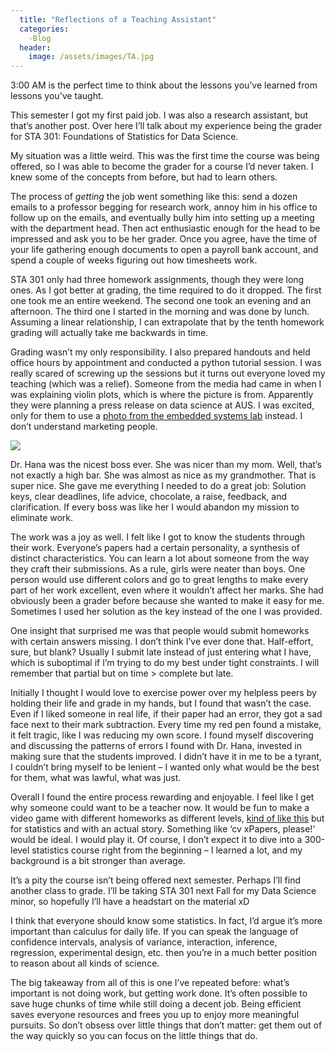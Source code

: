 ```yaml
---
  title: "Reflections of a Teaching Assistant"
  categories:
    -Blog
  header:
    image: /assets/images/TA.jpg
---
```


3:00 AM is the perfect time to think about the lessons you’ve learned from lessons you’ve taught.  

This semester I got my first paid job. I was also a research assistant, but that’s another post. Over here I’ll talk about my experience being the grader for STA 301: Foundations of Statistics for Data Science. 

My situation was a little weird. This was the first time the course was being offered, so I was able to become the grader for a course I’d never taken. I knew some of the concepts from before, but had to learn others.

The process of *getting* the job went something like this: send a dozen emails to a professor begging for research work, annoy him in his office to follow up on the emails, and eventually bully him into setting up a meeting with the department head. Then act enthusiastic enough for the head to be impressed and ask you to be her grader. Once you agree, have the time of your life gathering enough documents to open a payroll bank account, and spend a couple of weeks figuring out how timesheets work.

STA 301 only had three homework assignments, though they were long ones. As I got better at grading, the time required to do it dropped. The first one took me an entire weekend. The second one took an evening and an afternoon. The third one I started in the morning and was done by lunch. Assuming a linear relationship, I can extrapolate that by the tenth homework grading will actually take me backwards in time. 

Grading wasn’t my only responsibility. I also prepared handouts and held office hours by appointment and conducted a python tutorial session. I was really scared of screwing up the sessions but it turns out everyone loved my teaching (which was a relief). Someone from the media had came in when I was explaining violin plots, which is where the picture is from. Apparently they were planning a press release on data science at AUS. I was excited, only for them to use a [photo from the embedded systems lab](https://www.aus.edu/media/news/science-for-the-future-aus-launches-minor-in-data-science) instead. I don’t understand marketing people. 

![](/assets/images/TA2.jpg)

Dr. Hana was the nicest boss ever. She was nicer than my mom. Well, that’s not exactly a high bar. She was almost as nice as my grandmother. That is super nice. She gave me everything I needed to do a great job: Solution keys, clear deadlines, life advice, chocolate, a raise, feedback, and clarification. If every boss was like her I would abandon my mission to eliminate work. 

The work was a joy as well. I felt like I got to know the students through their work. Everyone’s papers had a certain personality, a synthesis of distinct characteristics. You can learn a lot about someone from the way they craft their submissions. As a rule, girls were neater than boys. One person would use different colors and go to great lengths to make every part of her work excellent, even where it wouldn’t affect her marks. She had obviously been a grader before because she wanted to make it easy for me. Sometimes I used her solution as the key instead of the one I was provided.

One insight that surprised me was that people would submit homeworks with certain answers missing. I don’t think I’ve ever done that. Half-effort, sure, but blank? Usually I submit late instead of just entering what I have, which is suboptimal if I’m trying to do my best under tight constraints. I will remember that partial but on time > complete but late.  

Initially I thought I would love to exercise power over my helpless peers by holding their life and grade in my hands, but I found that wasn’t the case. Even if I liked someone in real life, if their paper had an error, they got a sad face next to their mark subtraction. Every time my red pen found a mistake, it felt tragic, like I was reducing my own score. I found myself discovering and discussing the patterns of errors I found with Dr. Hana, invested in making sure that the students improved. I didn’t have it in me to be a tyrant, I couldn’t bring myself to be lenient – I wanted only what would be the best for them, what was lawful, what was just. 

Overall I found the entire process rewarding and enjoyable. I feel like I get why someone could want to be a teacher now. It would be fun to make a video game with different homeworks as different levels, [kind of like this](http://www.gradinggame.com/) but for statistics and with an actual story. Something like ‘cv xPapers, please!’ would be ideal. I would play it. Of course, I don’t expect it to dive into a 300-level statistics course right from the beginning – I learned a lot, and my background is a bit stronger than average. 

It’s a pity the course isn’t being offered next semester. Perhaps I’ll find another class to grade. I’ll be taking STA 301 next Fall for my Data Science minor, so hopefully I’ll have a headstart on the material xD

I think that everyone should know some statistics. In fact, I’d argue it’s more important than calculus for daily life. If you can speak the language of confidence intervals, analysis of variance, interaction, inference, regression, experimental design, etc. then you’re in a much better position to reason about all kinds of science. 

The big takeaway from all of this is one I’ve repeated before: what’s important is not doing work, but getting work done. It’s often possible to save huge chunks of time while still doing a decent job. Being efficient saves everyone resources and frees you up to enjoy more meaningful pursuits. So don’t obsess over little things that don’t matter: get them out of the way quickly so you can focus on the little things that do.
